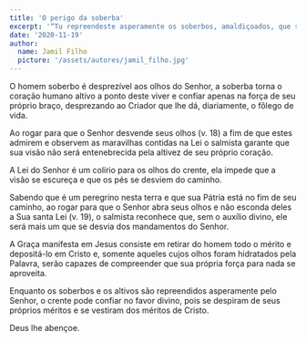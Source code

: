 ```yaml
---
title: 'O perigo da soberba'
excerpt: '“Tu repreendeste asperamente os soberbos, amaldiçoados, que se desviam dos teus mandamentos” – Salmos 119.21'
date: '2020-11-19'
author:
  name: Jamil Filho
  picture: '/assets/autores/jamil_filho.jpg'
---
```


O homem soberbo é desprezível aos olhos do Senhor, a soberba torna o coração humano altivo a ponto deste viver e confiar apenas na força de seu próprio braço, desprezando ao Criador que lhe dá, diariamente, o fôlego de vida.

Ao rogar para que o Senhor desvende seus olhos (v. 18) a fim de que estes admirem e observem as maravilhas contidas na Lei o salmista garante que sua visão não será entenebrecida pela altivez de seu próprio coração.

A Lei do Senhor é um colírio para os olhos do crente, ela impede que a visão se escureça e que os pés se desviem do caminho.

Sabendo que é um peregrino nesta terra e que sua Pátria está no fim de seu caminho, ao rogar para que o Senhor abra seus olhos e não esconda deles a Sua santa Lei (v. 19), o salmista reconhece que, sem o auxílio divino, ele será mais um que se desvia dos mandamentos do Senhor.

A Graça manifesta em Jesus consiste em retirar do homem todo o mérito e depositá-lo em Cristo e, somente aqueles cujos olhos foram hidratados pela Palavra, serão capazes de compreender que sua própria força para nada se aproveita.

Enquanto os soberbos e os altivos são repreendidos asperamente pelo Senhor, o crente pode confiar no favor divino, pois se despiram de seus próprios méritos e se vestiram dos méritos de Cristo.

Deus lhe abençoe.